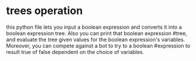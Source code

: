 # trees operation
this python file lets you input a boolean expression and converts it into a boolean expression tree. Also you can print that boolean expression #tree, and evaluate the tree given values for the boolean expression's variables. Moreover, you can compete against a bot to try to  a boolean #expression to result true of false dependent on the choice of variables.

